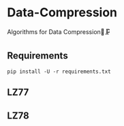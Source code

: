 # Data-Compression
Algorithms for Data Compression💽🗜

## Requirements
```
pip install -U -r requirements.txt
```

## LZ77

## LZ78
